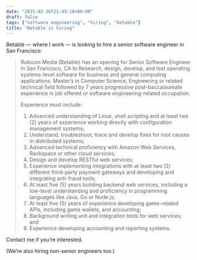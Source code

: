 ```yaml
---
date: "2015-02-16T21:49:18+00:00"
draft: false
tags: ["software engineering", "hiring", "betable"]
title: "Betable is hiring"
---
```



Betable — where I work — is looking to hire a senior software engineer in San Francisco:

> Rubicon Media (Betable) has an opening for Senior Software Engineer in San Francisco, CA to Research, design, develop, and test operating systems-level software for business and general computing applications. Master’s in Computer Science, Engineering or related technical field followed by 7 years progressive post-baccalaureate experience in job offered or software engineering-related occupation.
> 
> Experience must include:
> 
>   1. Advanced understanding of Linux, shell scripting and at least two (2) years of experience working directly with configuration management systems;
>   2. Understand, troubleshoot, trace and develop fixes for root causes in distributed systems;
>   3. Advanced technical proficiency with Amazon Web Services, Rackspace or other cloud services;
>   4. Design and develop RESTful web services;
>   5. Experience implementing integrations with at least two (2) different third-party payment gateways and developing and integrating anti-fraud tools;
>   6. At least five (5) years building backend web services, including a low-level understanding and proficiency in programming languages like Java, Go or Node.js; 
>   7. At least five (5) years of experience developing game-related APIs, including game wallets, and accounting;
>   8. Background writing unit and integration tests for web services; and
>   9. Experience developing accounting and reporting systems.
> 


Contact me if you’re interested.

(We’re also hiring non-senior engineers too.)

